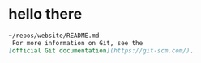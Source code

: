 # hello there
```markdown
~/repos/website/README.md
 For more information on Git, see the
[official Git documentation](https://git-scm.com/).
```
